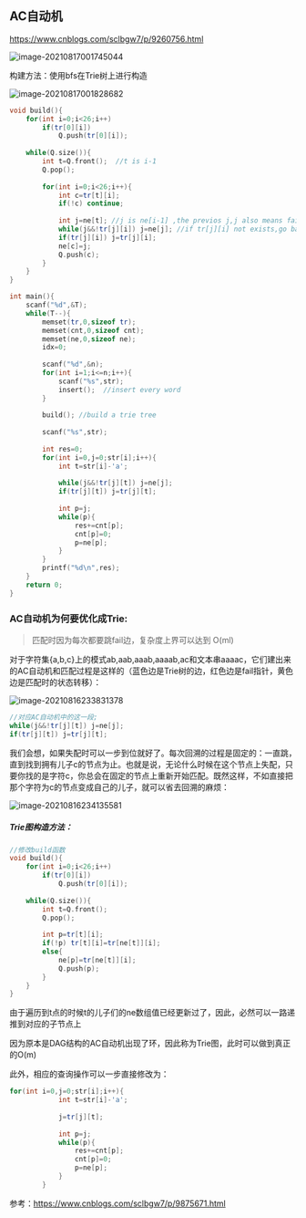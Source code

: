## AC自动机

https://www.cnblogs.com/sclbgw7/p/9260756.html

![image-20210817001745044](C:\Users\Henry\AppData\Roaming\Typora\typora-user-images\image-20210817001745044.png)

构建方法：使用bfs在Trie树上进行构造

![image-20210817001828682](C:\Users\Henry\AppData\Roaming\Typora\typora-user-images\image-20210817001828682.png)

```cpp
void build(){
    for(int i=0;i<26;i++)
        if(tr[0][i])
            Q.push(tr[0][i]);
    
    while(Q.size()){
        int t=Q.front();  //t is i-1
        Q.pop();
        
        for(int i=0;i<26;i++){
            int c=tr[t][i];
            if(!c) continue;
            
            int j=ne[t]; //j is ne[i-1] ,the previos j,j also means fail point
            while(j&&!tr[j][i]) j=ne[j]; //if tr[j][i] not exists,go back like KMP
            if(tr[j][i]) j=tr[j][i];
            ne[c]=j;
            Q.push(c);
        }
    }
}

int main(){
    scanf("%d",&T);
    while(T--){
        memset(tr,0,sizeof tr);
        memset(cnt,0,sizeof cnt);
        memset(ne,0,sizeof ne);
        idx=0;
        
        scanf("%d",&n);
        for(int i=1;i<=n;i++){
            scanf("%s",str);
            insert();  //insert every word
        }
        
        build(); //build a trie tree
        
        scanf("%s",str);
        
        int res=0;
        for(int i=0,j=0;str[i];i++){
            int t=str[i]-'a';
            
            while(j&&!tr[j][t]) j=ne[j];
            if(tr[j][t]) j=tr[j][t];
            
            int p=j;
            while(p){
                res+=cnt[p];
                cnt[p]=0;
                p=ne[p];
            }
        }
        printf("%d\n",res);
    }
    return 0;
}
```



### AC自动机为何要优化成Trie:

> 匹配时因为每次都要跳fail边，复杂度上界可以达到 O(ml)

对于字符集{a,b,c}上的模式ab,aab,aaab,aaaab,ac和文本串aaaac，它们建出来的AC自动机和匹配过程是这样的（蓝色边是Trie树的边，红色边是fail指针，黄色边是匹配时的状态转移）：

![image-20210816233831378](C:\Users\Henry\AppData\Roaming\Typora\typora-user-images\image-20210816233831378.png)

```cpp
//对应AC自动机中的这一段;
while(j&&!tr[j][t]) j=ne[j];
if(tr[j][t]) j=tr[j][t];
```

我们会想，如果失配时可以一步到位就好了。每次回溯的过程是固定的：一直跳，直到找到拥有儿子c的节点为止。也就是说，无论什么时候在这个节点上失配，只要你找的是字符c，你总会在固定的节点上重新开始匹配。既然这样，不如直接把那个字符为c的节点变成自己的儿子，就可以省去回溯的麻烦：

![image-20210816234135581](C:\Users\Henry\AppData\Roaming\Typora\typora-user-images\image-20210816234135581.png)

##### Trie图构造方法：

```cpp
//修改build函数
void build(){
    for(int i=0;i<26;i++)
        if(tr[0][i])
        	Q.push(tr[0][i]);
    
    while(Q.size()){
        int t=Q.front();
        Q.pop();
        
        int p=tr[t][i];
        if(!p) tr[t][i]=tr[ne[t]][i];
        else{
            ne[p]=tr[ne[t]][i];
            Q.push(p);
        }
    }
}
```

由于遍历到t点的时候t的儿子们的ne数组值已经更新过了，因此，必然可以一路递推到对应的子节点上

因为原本是DAG结构的AC自动机出现了环，因此称为Trie图，此时可以做到真正的O(m)

此外，相应的查询操作可以一步直接修改为：

```cpp
for(int i=0,j=0;str[i];i++){
            int t=str[i]-'a';
            
			j=tr[j][t];
            
            int p=j;
            while(p){
                res+=cnt[p];
                cnt[p]=0;
                p=ne[p];
            }
        }
```

参考：https://www.cnblogs.com/sclbgw7/p/9875671.html

